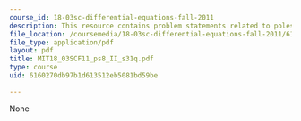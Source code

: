 ```yaml
---
course_id: 18-03sc-differential-equations-fall-2011
description: This resource contains problem statements related to poles.
file_location: /coursemedia/18-03sc-differential-equations-fall-2011/6160270db97b1d613512eb5081bd59be_MIT18_03SCF11_ps8_II_s31q.pdf
file_type: application/pdf
layout: pdf
title: MIT18_03SCF11_ps8_II_s31q.pdf
type: course
uid: 6160270db97b1d613512eb5081bd59be

---
```

None